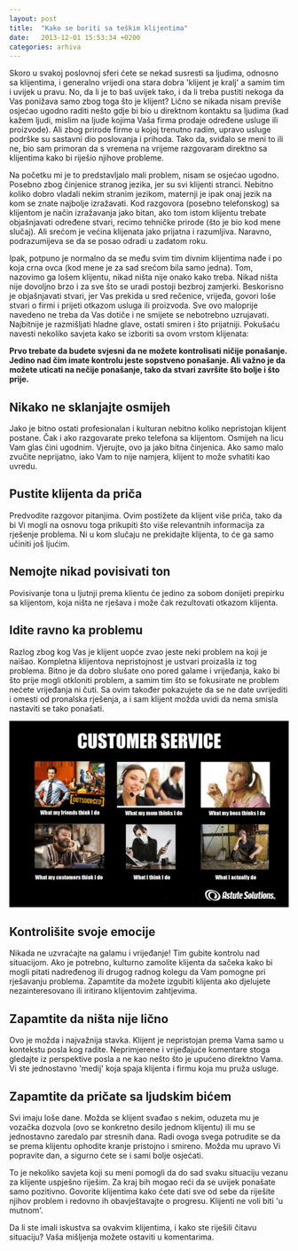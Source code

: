 ```yaml
---
layout: post
title:  "Kako se boriti sa teškim klijentima"
date:   2013-12-01 15:53:34 +0200
categories: arhiva
---
```

Skoro u svakoj poslovnoj sferi ćete se nekad susresti sa ljudima, odnosno sa klijentima, i generalno vrijedi ona stara dobra 'klijent je kralj' a samim tim i uvijek u pravu. No, da li je to baš uvijek tako, i da li treba pustiti nekoga da Vas ponižava samo zbog toga što je klijent? Lično se nikada nisam previše osjećao ugodno raditi nešto gdje bi bio u direktnom kontaktu sa ljudima (kad kažem ljudi, mislim na ljude kojima Vaša firma prodaje određene usluge ili proizvode). Ali zbog prirode firme u kojoj trenutno radim, upravo usluge podrške su sastavni dio poslovanja i prihoda. Tako da, sviđalo se meni to ili ne, bio sam primoran da s vremena na vrijeme razgovaram direktno sa klijentima kako bi riješio njihove probleme.

Na početku mi je to predstavljalo mali problem, nisam se osjećao ugodno. Posebno zbog činjenice stranog jezika, jer su svi klijenti stranci. Nebitno koliko dobro vladali nekim stranim jezikom, maternji je ipak onaj jezik na kom se znate najbolje izražavati. Kod razgovora (posebno telefonskog) sa klijentom je način izražavanja jako bitan, ako tom istom klijentu trebate objašnjavati određene stvari, recimo tehničke prirode (što je bio kod mene slučaj). Ali srećom je većina klijenata jako prijatna i razumljiva. Naravno, podrazumijeva se da se posao odradi u zadatom roku.

Ipak, potpuno je normalno da se među svim tim divnim klijentima nađe i po koja crna ovca (kod mene je za sad srećom bila samo jedna). Tom, nazovimo ga lošem klijentu, nikad ništa nije onako kako treba. Nikad ništa nije dovoljno brzo i za sve što se uradi postoji bezbroj zamjerki. Beskorisno je objašnjavati stvari, jer Vas prekida u sred rečenice, vrijeđa, govori loše stvari o firmi i prijeti otkazom usluga ili proizvoda. Sve ovo maloprije navedeno ne treba da Vas dotiče i ne smijete se nebotrebno uzrujavati. Najbitnije je razmišljati hladne glave, ostati smiren i što prijatniji. Pokušaću navesti nekoliko savjeta kako se izboriti sa ovom vrstom klijenata:

**Prvo trebate da budete svjesni da ne možete kontrolisati ničije ponašanje. Jedino nad čim imate kontrolu jeste sopstveno ponašanje. Ali važno je da možete uticati na nečije ponašanje, tako da stvari završite što bolje i što prije.**

## Nikako ne sklanjajte osmijeh
Jako je bitno ostati profesionalan i kulturan nebitno koliko nepristojan klijent postane. Čak i ako razgovarate preko telefona sa klijentom. Osmijeh na licu Vam glas čini ugodnim. Vjerujte, ovo ja jako bitna činjenica. Ako samo malo zvučite neprijatno, iako Vam to nije namjera, klijent to može svhatiti kao uvredu.

## Pustite klijenta da priča
Predvodite razgovor pitanjima. Ovim postižete da klijent više priča, tako da bi Vi mogli na osnovu toga prikupiti što više relevantnih informacija za rješenje problema. Ni u kom slučaju ne prekidajte klijenta, to će ga samo učiniti još ljućim.

## Nemojte nikad povisivati ton
Povisivanje tona u ljutnji prema klientu će jedino za sobom donijeti prepirku sa klijentom, koja ništa ne rješava i može čak rezultovati otkazom klijenta.

## Idite ravno ka problemu
Razlog zbog kog Vas je klijent uopće zvao jeste neki problem na koji je naišao. Kompletna klijentova nepristojnost je ustvari proizašla iz tog problema. Bitno je da dobro slušate ono pored galame i vrijeđanja, kako bi što prije mogli otkloniti problem, a samim tim što se fokusirate ne problem nećete vrijeđanja ni čuti. Sa ovim također pokazujete da se ne date uvrijediti i omesti od pronalska rješenja, a i sam klijent možda uvidi da nema smisla nastaviti se tako ponašati.

<img src="/assets/klijenti_1.png" width="600" />

## Kontrolišite svoje emocije
Nikada ne uzvraćajte na galamu i vrijeđanje! Tim gubite kontrolu nad situacijom. Ako je potrebno, kulturno zamolite klijenta da sačeka kako bi mogli pitati nadređenog ili drugog radnog kolegu da Vam pomogne pri rješavanju problema. Zapamtite da možete izgubiti klijenta ako djelujete nezainteresovano ili iritirano klijentovim zahtjevima.

## Zapamtite da ništa nije lično
Ovo je možda i najvažnija stavka. Klijent je nepristojan prema Vama samo u kontekstu posla kog radite. Neprimjerene i vrijeđajuće komentare stoga gledajte iz perspektive posla a ne kao nešto što je upućeno direktno Vama. Vi ste jednostavno 'medij' koja spaja klijenta i firmu koja mu pruža usluge.

## Zapamtite da pričate sa ljudskim bićem
Svi imaju loše dane. Možda se klijent svađao s nekim, oduzeta mu je vozačka dozvola (ovo se konkretno desilo jednom klijentu) ili mu se jednostavno zaredalo par stresnih dana. Radi ovoga svega potrudite se da se prema klijentu ophodite kranje pristojno i smireno. Možda mu upravo Vi popravite dan, a sigurno ćete se i sami bolje osjećati.

To je nekoliko savjeta koji su meni pomogli da do sad svaku situaciju vezanu za klijente uspješno riješim. Za kraj bih mogao reći da se uvijek ponašate samo pozitivno. Govorite klijentima kako ćete dati sve od sebe da riješite njihov problem i redovno ih obavještavajte o progresu. Klijenti ne voli biti 'u mutnom'.

Da li ste imali iskustva sa ovakvim klijentima, i kako ste riješili čitavu situaciju? Vaša mišljenja možete ostaviti u komentarima.

